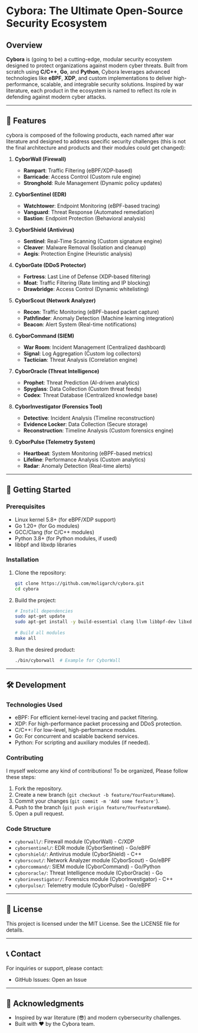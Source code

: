 # Cybora: The Ultimate Open-Source Security Ecosystem

## Overview

**Cybora** is (going to be) a cutting-edge, modular security ecosystem designed to protect organizations against modern cyber threats. Built from scratch using **C/C++**, **Go**, and **Python**, Cybora leverages advanced technologies like **eBPF**, **XDP**, and custom implementations to deliver high-performance, scalable, and integrable security solutions. Inspired by war literature, each product in the ecosystem is named to reflect its role in defending against modern cyber attacks.

---

## 🌟 Features
cybora is composed of the following products, each named after war literature and designed to address specific security challenges (this is not the final architecture and products and their modules could get changed):

1. **CyborWall (Firewall)**  
   - **Rampart**: Traffic Filtering (eBPF/XDP-based)  
   - **Barricade**: Access Control (Custom rule engine)  
   - **Stronghold**: Rule Management (Dynamic policy updates)  

2. **CyborSentinel (EDR)**  
   - **Watchtower**: Endpoint Monitoring (eBPF-based tracing)  
   - **Vanguard**: Threat Response (Automated remediation)  
   - **Bastion**: Endpoint Protection (Behavioral analysis)  

3. **CyborShield (Antivirus)**  
   - **Sentinel**: Real-Time Scanning (Custom signature engine)  
   - **Cleaver**: Malware Removal (Isolation and cleanup)  
   - **Aegis**: Protection Engine (Heuristic analysis)  

4. **CyborGate (DDoS Protector)**  
   - **Fortress**: Last Line of Defense (XDP-based filtering)  
   - **Moat**: Traffic Filtering (Rate limiting and IP blocking)  
   - **Drawbridge**: Access Control (Dynamic whitelisting)  

5. **CyborScout (Network Analyzer)**  
   - **Recon**: Traffic Monitoring (eBPF-based packet capture)  
   - **Pathfinder**: Anomaly Detection (Machine learning integration)  
   - **Beacon**: Alert System (Real-time notifications)  

6. **CyborCommand (SIEM)**  
   - **War Room**: Incident Management (Centralized dashboard)  
   - **Signal**: Log Aggregation (Custom log collectors)  
   - **Tactician**: Threat Analysis (Correlation engine)  

7. **CyborOracle (Threat Intelligence)**  
   - **Prophet**: Threat Prediction (AI-driven analytics)  
   - **Spyglass**: Data Collection (Custom threat feeds)  
   - **Codex**: Threat Database (Centralized knowledge base)  

8. **CyborInvestigator (Forensics Tool)**  
   - **Detective**: Incident Analysis (Timeline reconstruction)  
   - **Evidence Locker**: Data Collection (Secure storage)  
   - **Reconstruction**: Timeline Analysis (Custom forensics engine)  

9. **CyborPulse (Telemetry System)**  
   - **Heartbeat**: System Monitoring (eBPF-based metrics)  
   - **Lifeline**: Performance Analysis (Custom analytics)  
   - **Radar**: Anomaly Detection (Real-time alerts)  

---

## 🚀 Getting Started

### Prerequisites
- Linux kernel 5.8+ (for eBPF/XDP support)
- Go 1.20+ (for Go modules)
- GCC/Clang (for C/C++ modules)
- Python 3.8+ (for Python modules, if used)
- libbpf and libxdp libraries

### Installation
1. Clone the repository:
   ```bash
   git clone https://github.com/moligarch/cybora.git
   cd cybora
   ```
2. Build the project:
   ```bash
   # Install dependencies
   sudo apt-get update
   sudo apt-get install -y build-essential clang llvm libbpf-dev libxdp-dev golang
  
   # Build all modules
   make all
   ```
3. Run the desired product:
   ```bash
   ./bin/cyborwall  # Example for CyborWall
   ```

---

## 🛠️ Development

### Technologies Used

- eBPF: For efficient kernel-level tracing and packet filtering.
- XDP: For high-performance packet processing and DDoS protection.
- C/C++: For low-level, high-performance modules.
- Go: For concurrent and scalable backend services.
- Python: For scripting and auxiliary modules (if needed).

### Contributing

I myself welcome any kind of contributions! To be organized, Please follow these steps:

1. Fork the repository.
2. Create a new branch (`git checkout -b feature/YourFeatureName`).
3. Commit your changes (`git commit -m 'Add some feature'`).
4. Push to the branch (`git push origin feature/YourFeatureName`).
5. Open a pull request.

### Code Structure
- `cyborwall/`: Firewall module (CyborWall) - C/XDP
- `cyborsentinel/`: EDR module (CyborSentinel) - Go/eBPF
- `cyborshield/`: Antivirus module (CyborShield) - C++
- `cyborscout/`: Network Analyzer module (CyborScout) - Go/eBPF
- `cyborcommand/`: SIEM module (CyborCommand) - Go/Python
- `cybororacle/`: Threat Intelligence module (CyborOracle) - Go
- `cyborinvestigator/`: Forensics module (CyborInvestigator) - C++
- `cyborpulse/`: Telemetry module (CyborPulse) - Go/eBPF

---

## 📜 License
This project is licensed under the MIT License. See the LICENSE file for details.

---

## 📞 Contact
For inquiries or support, please contact:
- GitHub Issues: Open an Issue

---

## 🙏 Acknowledgments

- Inspired by war literature (😎) and modern cybersecurity challenges.
- Built with ❤️ by the Cybora team.
